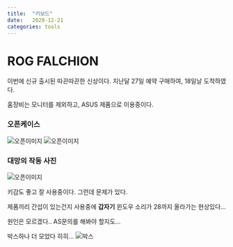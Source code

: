 ```yaml
---
title:  "키보드"
date:   2020-12-21
categories: tools
---
```


# ROG FALCHION
이번에 신규 출시된 따끈따끈한 신상이다.
지난달 27일 예약 구매하여, 18일날 도착하였다.

홈장비는 모니터를 제외하고, ASUS 제품으로 이용중이다.


### 오픈케이스
![오픈이미지](https://redbean88.github.io/img/case_1.jpg)
![오픈이미지](https://redbean88.github.io/img/case.jpg)

### 대망의 작동 사진
![오픈이미지](https://redbean88.github.io/img/keyboard.jpg)

키감도 좋고 잘 사용중이다. 그런데 문제가 있다.

제품끼리 간섭이 있는건지 사용중에 __갑자기__ 윈도우 소리가 28까지 올라가는 현상있다...

원인은 모르겠다.. AS문의를 해봐야 할지도...

박스하나 더 모았다 히히...
![박스](https://redbean88.github.io/img/boxes.jpg)
